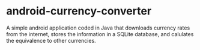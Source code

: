 
# android-currency-converter

A simple android application coded in Java that downloads currency rates from the internet, stores the information in a SQLite database, and calulates the equivalence to other currencies. 
